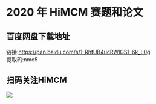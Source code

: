 # 2020 年 HiMCM 赛题和论文

## 百度网盘下载地址

链接:https://pan.baidu.com/s/1-RhtUB4ucRWlGS1-6k_L0g   
提取码:nme5 

## 扫码关注HiMCM
![](https://avatars2.githubusercontent.com/u/16745793?s=200&v=4)
